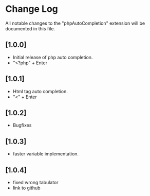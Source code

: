 # Change Log

All notable changes to the "phpAutoCompletion" extension will be documented in this file.


## [1.0.0]

- Initial release of php auto completion.
- "<?php" + Enter

## [1.0.1]

- Html tag auto completion.
- "<" + Enter

## [1.0.2]

- Bugfixes

## [1.0.3]

- faster variable implementation.

## [1.0.4]

- fixed wrong tabulator
- link to github